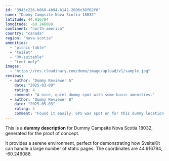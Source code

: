 ```yaml
---
id: "3945c226-b868-4b94-b142-2006c38f62f0"
name: "Dummy Campsite Nova Scotia 18032"
latitude: 44.916794
longitude: -60.246088
continent: "north-america"
country: "canada"
region: "nova-scotia"
amenities:
  - "picnic-table"
  - "toilet"
  - "RV-suitable"
  - "tent-only"
images:
  - "https://res.cloudinary.com/demo/image/upload/v1/sample.jpg"
reviews:
  - author: "Dummy Reviewer A"
    date: "2025-03-09"
    rating: 4
    comment: "A nice, quiet dummy spot with some basic amenities."
  - author: "Dummy Reviewer B"
    date: "2025-05-03"
    rating: 4
    comment: "Found it easily. GPS was spot on for this dummy location."
---
```


This is a **dummy description** for Dummy Campsite Nova Scotia 18032, generated for the proof of concept.

It provides a serene environment, perfect for demonstrating how SvelteKit can handle a large number of static pages. The coordinates are 44.916794, -60.246088.
